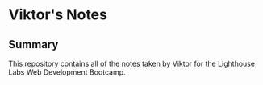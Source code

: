# Viktor's Notes

## Summary


This repository contains all of the notes taken by Viktor for the Lighthouse Labs Web Development Bootcamp.